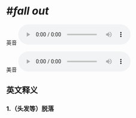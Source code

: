 # ***\#fall out*** 
英音
<audio src="./media/fall out1_AAC.aac" controls="controls"></audio>

美音
<audio src="./media/fall out2.aac" controls="controls"></audio>



  

英文释义
---
### 1.**（头发等）脱落**  



